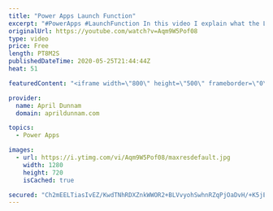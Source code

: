 ```yaml
---
title: "Power Apps Launch Function"
excerpt: "#PowerApps #LaunchFunction In this video I explain what the Launch function is and how to use it.  I highlight two new features that were released for the Launch Function including the ability to pass parameters and to set the Launch Target.    Video's Referenced in this video:  ✅Opening Mobile Apps"
originalUrl: https://youtube.com/watch?v=Aqm9W5Pof08
type: video
price: Free
length: PT8M2S
publishedDateTime: 2020-05-25T21:44:44Z
heat: 51

featuredContent: "<iframe width=\"800\" height=\"500\" frameborder=\"0\" src=\"https://www.youtube.com/embed/Aqm9W5Pof08\" allow=\"accelerometer; autoplay; encrypted-media; gyroscope; picture-in-picture\" allowfullscreen></iframe>"

provider:
  name: April Dunnam
  domain: aprildunnam.com

topics:
  - Power Apps

images:
  - url: https://i.ytimg.com/vi/Aqm9W5Pof08/maxresdefault.jpg
    width: 1280
    height: 720
    isCached: true

secured: "Ch2mEELTiasIvEZ/KwdTNhRDXZnkWWOR2+BLVvyohSwhnRZqPjOaDvH/+K5jEHYHHLmfV5IDjJLp+Gx3licBJCzo0T4MQaSzMQqpLEYTnlLz1guI6aiN9/n3I5qMtgB6CfWdYQ4pU8HM4zoSbP24/ACFdq64g5u5nrPQP6ylqZoiU4dtGnk6a9KDaRKwAslJvPL6BjG/Q2GR+082ucLvb2YsdWKxLRT5DEe/OD2XUvSVAOnwNjRn57L90StsQzjvi1yW3mB/Rdt7CVY+VYDqCFGDlRQNqi1XAN+e6fRELM2mR2mRS/pHrMz44MJAG7UuWdtH2PnkR5ChP53vW8LOzfrKAEu0IdW99f0YSbDjTDl44x0t0Ut76qlrCQwnt/qnKtBDc2Bb5uv1NafyaJ6DqjS7n7UiwrSBgDGQ3Fe+jJ0=;eqh5YPz42dGbKmuEmSQ6Sg=="
---
```


